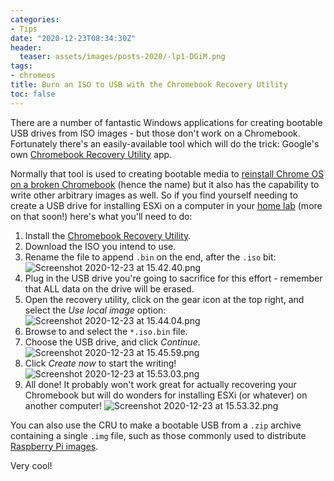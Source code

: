 ```yaml
---
categories:
- Tips
date: "2020-12-23T08:34:30Z"
header:
  teaser: assets/images/posts-2020/-lp1-DGiM.png
tags:
- chromeos
title: Burn an ISO to USB with the Chromebook Recovery Utility
toc: false
---
```


There are a number of fantastic Windows applications for creating bootable USB drives from ISO images - but those don't work on a Chromebook. Fortunately there's an easily-available tool which will do the trick: Google's own [Chromebook Recovery Utility](https://chrome.google.com/webstore/detail/chromebook-recovery-utili/jndclpdbaamdhonoechobihbbiimdgai) app. 

Normally that tool is used to creating bootable media to [reinstall Chrome OS on a broken Chromebook](https://support.google.com/chromebook/answer/1080595) (hence the name) but it also has the capability to write other arbitrary images as well. So if you find yourself needing to create a USB drive for installing ESXi on a computer in your [home lab](https://twitter.com/johndotbowdre/status/1341767090945077248) (more on that soon!) here's what you'll need to do:

1. Install the [Chromebook Recovery Utility](https://chrome.google.com/webstore/detail/chromebook-recovery-utili/pocpnlppkickgojjlmhdmidojbmbodfm).
2. Download the ISO you intend to use.
3. Rename the file to append `.bin` on the end, after the `.iso` bit:
![Screenshot 2020-12-23 at 15.42.40.png](/images/posts-2020/uoTjgtbN1.png)
4. Plug in the USB drive you're going to sacrifice for this effort - remember that ALL data on the drive will be erased.
5. Open the recovery utility, click on the gear icon at the top right, and select the *Use local image* option:
![Screenshot 2020-12-23 at 15.44.04.png](/images/posts-2020/vdTpW9t7Q.png)
6. Browse to and select the `*.iso.bin` file.
7. Choose the USB drive, and click *Continue*.
![Screenshot 2020-12-23 at 15.45.59.png](/images/posts-2020/p_Ieqsw4p.png)
8. Click *Create now* to start the writing!
![Screenshot 2020-12-23 at 15.53.03.png](/images/posts-2020/lhw5EEqSD.png)
9. All done! It probably won't work great for actually recovering your Chromebook but will do wonders for installing ESXi (or whatever) on another computer!
![Screenshot 2020-12-23 at 15.53.32.png](/images/posts-2020/-lp1-DGiM.png)

You can also use the CRU to make a bootable USB from a `.zip` archive containing a single `.img` file, such as those commonly used to distribute [Raspberry Pi images](https://www.raspberrypi.org/documentation/installation/installing-images/chromeos.md).

Very cool!
